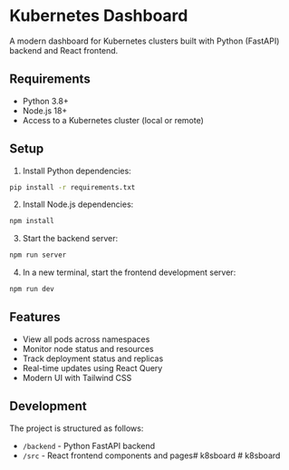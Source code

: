 # Kubernetes Dashboard

A modern dashboard for Kubernetes clusters built with Python (FastAPI) backend and React frontend.

## Requirements

- Python 3.8+
- Node.js 18+
- Access to a Kubernetes cluster (local or remote)

## Setup

1. Install Python dependencies:
```bash
pip install -r requirements.txt
```

2. Install Node.js dependencies:
```bash
npm install
```

3. Start the backend server:
```bash
npm run server
```

4. In a new terminal, start the frontend development server:
```bash
npm run dev
```

## Features

- View all pods across namespaces
- Monitor node status and resources
- Track deployment status and replicas
- Real-time updates using React Query
- Modern UI with Tailwind CSS

## Development

The project is structured as follows:

- `/backend` - Python FastAPI backend
- `/src` - React frontend components and pages#   k 8 s b o a r d  
 #   k 8 s b o a r d  
 